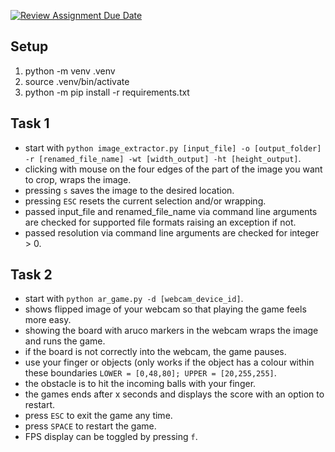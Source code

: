 [![Review Assignment Due Date](https://classroom.github.com/assets/deadline-readme-button-24ddc0f5d75046c5622901739e7c5dd533143b0c8e959d652212380cedb1ea36.svg)](https://classroom.github.com/a/I4_dFpC1)

## Setup

1. python -m venv .venv
2. source .venv/bin/activate
3. python -m pip install -r requirements.txt

## Task 1

- start with `python image_extractor.py [input_file] -o [output_folder] -r [renamed_file_name] -wt [width_output] -ht [height_output]`.
- clicking with mouse on the four edges of the part of the image you want to crop, wraps the image.
- pressing `s` saves the image to the desired location.
- pressing `ESC` resets the current selection and/or wrapping.
- passed input_file and renamed_file_name via command line arguments are checked for supported file formats raising an exception if not.
- passed resolution via command line arguments are checked for integer > 0.

## Task 2

- start with `python ar_game.py -d [webcam_device_id]`.
- shows flipped image of your webcam so that playing the game feels more easy.
- showing the board with aruco markers in the webcam wraps the image and runs the game.
- if the board is not correctly into the webcam, the game pauses.
- use your finger or objects (only works if the object has a colour within these boundaries `LOWER = [0,48,80]; UPPER = [20,255,255]`.
- the obstacle is to hit the incoming balls with your finger.
- the games ends after x seconds and displays the score with an option to restart.
- press `ESC` to exit the game any time.
- press `SPACE` to restart the game.
- FPS display can be toggled by pressing `f`.
